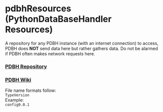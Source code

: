 # pdbhResources (PythonDataBaseHandler Resources)

A repository for any PDBH instance (with an internet connection) to access, PDBH does **NOT** send data here but rather gathers data. Do not be alarmed if PDBH often makes network requests here.
### [PDBH Repository](https://www.github.com/Englishexe/pdbh)
### [PDBH Wiki](https://www.github.com/Englishexe/pdbh/wiki)

File name formats follow:\
`TypeVersion`\
Example:\
`config0.0.1`
